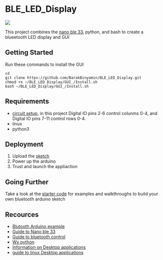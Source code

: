 
# BLE_LED_Display


[<img src=GUI_/Updated_GUI.gif>](https://drive.google.com/file/d/1dxTI01UZD03h1vYZ8bcPw23mdWKPQFrs/view?usp=sharing) 


This project combines the [nano ble 33](https://www.amazon.com/Arduino-Nano-33-BLE-Sense/dp/B07WV5GF17/ref=sr_1_4?dchild=1&keywords=nano+ble+33&qid=1586111070&sr=8-4), python, and bash to create a blueetooth LED display and GUI

## Getting Started

Run these commands to install the GUI
```
cd 
git clone https://github.com/BarakBinyamin/BLE_LED_Display.git  
chmod +x ~/BLE_LED_Display/GUI_/Install.sh
bash ~/BLE_LED_Display/GUI_/Install.sh
```

## Requirements

- [circuit setup](https://github.com/BarakBinyamin/LED-Display/blob/master/README.md), in this project Digital IO pins 2-6 control colunms 0-4, and Digital IO pins 7-11 control rows 0-4.
- linux
- python3

## Deployment

1. Upload the [sketch](https://github.com/BarakBinyamin/BLE_LED_Display/blob/master/Arduino%20sketches/BLEArduino.ino)
2. Power up the arduino
3. Trust and launch the appliaction

## Going Further
Take a look at the [starter code](https://github.com/BarakBinyamin/BLE_LED_Display/tree/master/starter%20code) for examples and walkthroughs to build your own bluetooth arduino sketch
## Recources

- [Blutooth Arduino example](https://github.com/arduino-libraries/ArduinoBLE/blob/master/examples/Peripheral/LED/LED.ino)     
- [Guide to Nano ble 33](https://www.arduino.cc/en/Guide/NANO33BLE)     
- [Guide to bluetooth control](https://docs.ubuntu.com/core/en/stacks/bluetooth/bluez/docs/reference/gatt-services)  
- [Wx python](https://wiki.wxpython.org/How%20to%20install%20wxPython)  
- [Information on Desktop applications](https://wiki.archlinux.org/index.php/Desktop_entries)  
- [guide to linux Desktop applications](https://developer.gnome.org/integration-guide/stable/desktop-files.html.en) 


